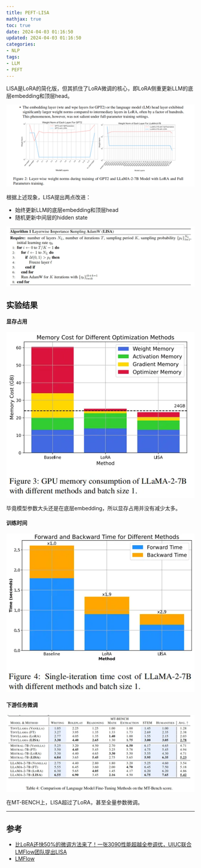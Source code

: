 ```yaml
---
title: PEFT-LISA
mathjax: true
toc: true
date: 2024-04-03 01:16:50
updated: 2024-04-03 01:16:50
categories:
- NLP
tags:
- LLM
- PEFT
---
```

LISA是LoRA的简化版，但其抓住了LoRA微调的核心，即LoRA侧重更新LLM的底层embedding和顶层head。

<!--more-->

![phe](https://github.com/TransformersWsz/picx-images-hosting/raw/master/image.4uaperxni9.png)

根据上述现象，LISA提出两点改进：
- 始终更新LLM的底层embedding和顶层head
- 随机更新中间层的hidden state

![phe](https://github.com/TransformersWsz/picx-images-hosting/raw/master/image.6f0ge908x1.webp)

## 实验结果

#### 显存占用
![gpu](https://github.com/TransformersWsz/picx-images-hosting/raw/master/image.4cknq74f33.webp)

毕竟模型参数大头还是在底层embedding，所以显存占用并没有减少太多。

#### 训练时间
![time](https://github.com/TransformersWsz/picx-images-hosting/raw/master/image.8ad16vg8o3.webp)

#### 下游任务微调
![time](https://github.com/TransformersWsz/picx-images-hosting/raw/master/image.101xvtqs27.webp)

在MT-BENCH上，LISA超过了LoRA，甚至全量参数微调。

___

## 参考
- [比LoRA还快50%的微调方法来了！一张3090性能超越全参调优，UIUC联合LMFlow团队提出LISA](https://mp.weixin.qq.com/s/7s8NNGYlq4JWeln0TkOKmQ)
- [LMFlow](https://github.com/OptimalScale/LMFlow)
